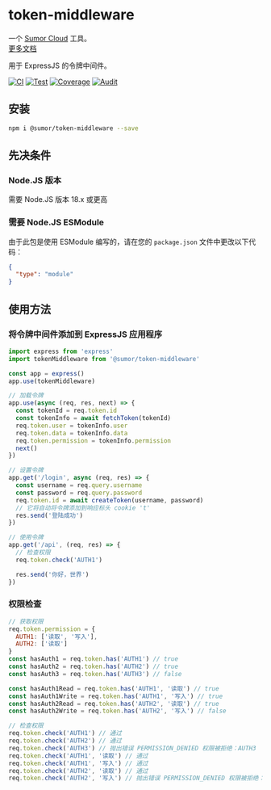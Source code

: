 # token-middleware

一个 [Sumor Cloud](https://sumor.cloud) 工具。  
[更多文档](https://sumor.cloud/token-middleware)

用于 ExpressJS 的令牌中间件。

[![CI](https://github.com/sumor-cloud/token-middleware/actions/workflows/ci.yml/badge.svg)](https://github.com/sumor-cloud/token-middleware/actions/workflows/ci.yml)
[![Test](https://github.com/sumor-cloud/token-middleware/actions/workflows/ut.yml/badge.svg)](https://github.com/sumor-cloud/token-middleware/actions/workflows/ut.yml)
[![Coverage](https://github.com/sumor-cloud/token-middleware/actions/workflows/coverage.yml/badge.svg)](https://github.com/sumor-cloud/token-middleware/actions/workflows/coverage.yml)
[![Audit](https://github.com/sumor-cloud/token-middleware/actions/workflows/audit.yml/badge.svg)](https://github.com/sumor-cloud/token-middleware/actions/workflows/audit.yml)

## 安装

```bash
npm i @sumor/token-middleware --save
```

## 先决条件

### Node.JS 版本

需要 Node.JS 版本 18.x 或更高

### 需要 Node.JS ESModule

由于此包是使用 ESModule 编写的，请在您的 `package.json` 文件中更改以下代码：

```json
{
  "type": "module"
}
```

## 使用方法

### 将令牌中间件添加到 ExpressJS 应用程序

```javascript
import express from 'express'
import tokenMiddleware from '@sumor/token-middleware'

const app = express()
app.use(tokenMiddleware)

// 加载令牌
app.use(async (req, res, next) => {
  const tokenId = req.token.id
  const tokenInfo = await fetchToken(tokenId)
  req.token.user = tokenInfo.user
  req.token.data = tokenInfo.data
  req.token.permission = tokenInfo.permission
  next()
})

// 设置令牌
app.get('/login', async (req, res) => {
  const username = req.query.username
  const password = req.query.password
  req.token.id = await createToken(username, password)
  // 它将自动将令牌添加到响应标头 cookie 't'
  res.send('登陆成功')
})

// 使用令牌
app.get('/api', (req, res) => {
  // 检查权限
  req.token.check('AUTH1')

  res.send('你好，世界')
})
```

### 权限检查

```javascript
// 获取权限
req.token.permission = {
  AUTH1: ['读取', '写入'],
  AUTH2: ['读取']
}
const hasAuth1 = req.token.has('AUTH1') // true
const hasAuth2 = req.token.has('AUTH2') // true
const hasAuth3 = req.token.has('AUTH3') // false

const hasAuth1Read = req.token.has('AUTH1', '读取') // true
const hasAuth1Write = req.token.has('AUTH1', '写入') // true
const hasAuth2Read = req.token.has('AUTH2', '读取') // true
const hasAuth2Write = req.token.has('AUTH2', '写入') // false

// 检查权限
req.token.check('AUTH1') // 通过
req.token.check('AUTH2') // 通过
req.token.check('AUTH3') // 抛出错误 PERMISSION_DENIED 权限被拒绝：AUTH3
req.token.check('AUTH1', '读取') // 通过
req.token.check('AUTH1', '写入') // 通过
req.token.check('AUTH2', '读取') // 通过
req.token.check('AUTH2', '写入') // 抛出错误 PERMISSION_DENIED 权限被拒绝：AUTH2=WRITE
```
